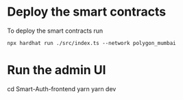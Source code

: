 
# Deploy the smart contracts
To deploy the smart contracts run
```
npx hardhat run ./src/index.ts --network polygon_mumbai
```

# Run the admin UI
cd Smart-Auth-frontend
yarn 
yarn dev 

```
